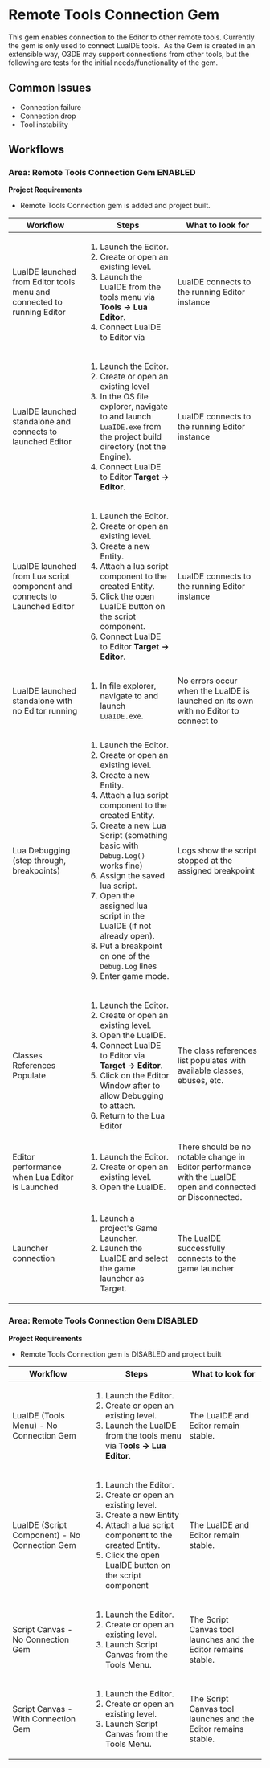 # Remote Tools Connection Gem

This gem enables connection to the Editor to other remote tools. Currently the gem is only used to connect LuaIDE tools.  As the Gem is created in an extensible way, O3DE may support connections from other tools, but the following are tests for the initial needs/functionality of the gem.

## Common Issues

*   Connection failure
*   Connection drop
*   Tool instability

## Workflows

### Area: Remote Tools Connection Gem ENABLED

**Project Requirements**

* Remote Tools Connection gem is added and project built.

| Workflow                                                                  | Steps                                                                                                                                                                                                                                                                                                                                                                                                                                                     | What to look for                                                                                            |
|---------------------------------------------------------------------------|-----------------------------------------------------------------------------------------------------------------------------------------------------------------------------------------------------------------------------------------------------------------------------------------------------------------------------------------------------------------------------------------------------------------------------------------------------------|-------------------------------------------------------------------------------------------------------------|
| LuaIDE launched from Editor tools menu and connected to running Editor    | <ol><li>Launch the Editor.</li><li>Create or open an existing level.</li><li>Launch the LuaIDE from the tools menu via **Tools → Lua Editor**.</li><li>Connect LuaIDE to Editor via </li></ol>                                                                                                                                                                                                                                                            | LuaIDE connects to the running Editor instance                                                              |
| LuaIDE launched standalone and connects to launched Editor                | <ol><li>Launch the Editor.</li><li>Create or open an existing level</li><li>In the OS file explorer, navigate to and launch `LuaIDE.exe` from the project build directory (not the Engine).</li><li>Connect LuaIDE to Editor **Target → Editor**.</li></ol>                                                                                                                                                                                               | LuaIDE connects to the running Editor instance                                                              |
| LuaIDE launched from Lua script component and connects to Launched Editor | <ol><li>Launch the Editor.</li><li>Create or open an existing level.</li><li>Create a new Entity.</li><li>Attach a lua script component to the created Entity.</li><li>Click the open LuaIDE button on the script component.</li><li>Connect LuaIDE to Editor **Target → Editor**.</li></ol>                                                                                                                                                              | LuaIDE connects to the running Editor instance                                                              |
| LuaIDE launched standalone with no Editor running                         | <ol><li>In file explorer, navigate to and launch `LuaIDE.exe`.</li></ol>                                                                                                                                                                                                                                                                                                                                                                                  | No errors occur when the LuaIDE is launched on its own with no Editor to connect to                         |
| Lua Debugging (step through, breakpoints)                                 | <ol><li>Launch the Editor.</li><li>Create or open an existing level.</li><li>Create a new Entity.</li><li>Attach a lua script component to the created Entity.</li><li>Create a new Lua Script (something basic with `Debug.Log()` works fine)</li><li>Assign the saved lua script.</li><li>Open the assigned lua script in the LuaIDE (if not already open).</li><li>Put a breakpoint on one of the `Debug.Log` lines</li><li>Enter game mode.</li></ol> | Logs show the script stopped at the assigned breakpoint                                                     |
| Classes References Populate                                               | <ol><li>Launch the Editor.</li><li>Create or open an existing level.</li><li>Open the LuaIDE.</li><li>Connect LuaIDE to Editor via **Target → Editor**.</li><li>Click on the Editor Window after to allow Debugging to attach.</li><li>Return to the Lua Editor </li></ol>                                                                                                                                                                                | The class references list populates with available classes, ebuses, etc.                                    |
| Editor performance when Lua Editor is Launched                            | <ol><li>Launch the Editor.</li><li>Create or open an existing level.</li><li>Open the LuaIDE.</li></ol>                                                                                                                                                                                                                                                                                                                                                   | There should be no notable change in Editor performance with the LuaIDE open and connected or Disconnected. |
| Launcher connection                                                       | <ol><li>Launch a project's Game Launcher.</li><li>Launch the LuaIDE and select the game launcher as Target.</li></ol>                                                                                                                                                                                                                                                                                                                           | The LuaIDE successfully connects to the game launcher                                                       |



### Area: Remote Tools Connection Gem DISABLED

**Project Requirements**

* Remote Tools Connection gem is DISABLED and project built

| Workflow                                                                  | Steps                                                                                                                                                                                                                                | What to look for                                               |
|---------------------------------------------------------------------------|--------------------------------------------------------------------------------------------------------------------------------------------------------------------------------------------------------------------------------------|----------------------------------------------------------------|
| LuaIDE (Tools Menu) - No Connection Gem                                   | <ol><li>Launch the Editor.</li><li>Create or open an existing level.</li><li>Launch the LuaIDE from the tools menu via **Tools → Lua Editor**.</li></ol>                                                                             | The LuaIDE and Editor remain stable.                           |
| LuaIDE (Script Component) - No Connection Gem                             | <ol><li>Launch the Editor.</li><li>Create or open an existing level.</li><li>Create a new Entity</li><li>Attach a lua script component to the created Entity.</li><li>Click the open LuaIDE button on the script component</li></ol> | The LuaIDE and Editor remain stable.                           |
| Script Canvas - No Connection Gem                                         | <ol><li>Launch the Editor.</li><li>Create or open an existing level.</li><li>Launch Script Canvas from the Tools Menu.</li></ol>                                                                                                     | The Script Canvas tool launches and the Editor remains stable. |
| Script Canvas - With Connection Gem                                       | <ol><li>Launch the Editor.</li><li>Create or open an existing level.</li><li>Launch Script Canvas from the Tools Menu.</li></ol>                                                                                                     | The Script Canvas tool launches and the Editor remains stable. |
